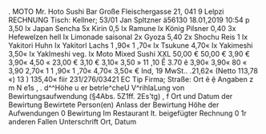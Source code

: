 . MOTO Mr. Hoto Sushi Bar Große Fleischergasse 21, 041 9 Lelpzi RECHNUNG Tisch: Kellner; 53/01 Jan Spltzner ä56130 18.01,2019 10:54 p 3,50 Ix Japan Sencha 5x Kirin 0,5 Ix Ramune Ix König Pilsner 0,40 3x Hefewelzen hell Ix Limonade saisonal 2x Gyoza 5,40 2x Shochu Reis 1 Ix Yakitori Huhn Ix Yakitorl Lachs 1 ,90« 1 ,70« Ix Tsukune 4,70« Ix Yakimeshi 3,50« Ix Yaklmeshi veg. Ix Moto Mixed Sushi XXL 50,00 € 50,00 € 3,90 € 3,90« 4,50 « 23,00 € 3,10 € 3,10« 3,50 » 11 ,10 Ề 3.70 ê 3,90« 3,90« 80 « 3,90 2,70« 1 1 ,90« 1 ,70« 4,70« 3,50« € Ind, 19 MwSt.. .21,62« (Netto 113,78 «) 13 ) 135,40« fiir 231/276/03421 EC Tip Firma; Straße: Ort ẽ ệ Angaben z m N e1s , . d^^Höhe u er betrle^cheU V^rihlaLung von Bewirtungsaufwendung (§4Abs. 5Z1ff. 2Es'tg) , f Ort und Datum der Bewirtung Bewirtete Person(en) Anlass der Bewirtung Höhe der Aufwendungen 0 Bewirtung Im Restaurant It. beigefügter Rechnung 0 1r anderen Fallen Unterschrift Ort, Datum